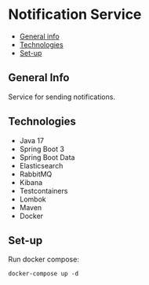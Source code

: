 # Notification Service

* [General info](#general-info)
* [Technologies](#technologies)
* [Set-up](#set-up)

## General Info

Service for sending notifications.

## Technologies
- Java 17
- Spring Boot 3
- Spring Boot Data
- Elasticsearch
- RabbitMQ
- Kibana
- Testcontainers
- Lombok
- Maven
- Docker

## Set-up

Run docker compose: 
```
docker-compose up -d
```
